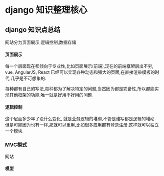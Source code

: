 # django 知识整理核心

## django 知识点总结

网站分为页面展示,逻辑控制,数据存储


#### 页面展示

每一个层面现在都倾向于专业性,比如页面展示(前端),现在的前端框架层出不穷, vue, AngularJS, React 已经可以实现各种动态和强大的页面,在直接渲染模板的时代,几乎是不可想象的.

每种都有自己的写法,每种都为了解决特定的问题,当然因为都是完备性,所以都能实现其他框架的功能,唯一就是好用不好用的问题.

#### 逻辑控制

这个层面多少年了没什么变化, 就是业务逻辑的堆砌,不管是谁写都是逻辑的堆砌.但是可能因为也有一样,那就可以重用,比如很多应用都有登录注册,这样就可以独立一个模块.

### MVC模式

网站

#### 模型